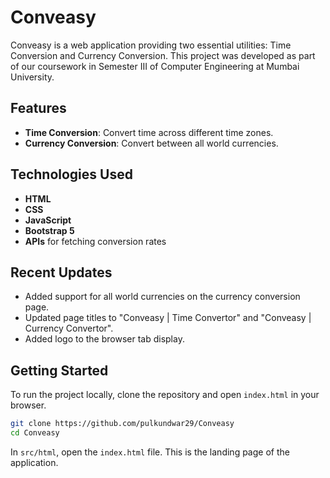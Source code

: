 # Conveasy

Conveasy is a web application providing two essential utilities: Time Conversion and Currency Conversion. This project was developed as part of our coursework in Semester III of Computer Engineering at Mumbai University.

## Features

- **Time Conversion**: Convert time across different time zones.
- **Currency Conversion**: Convert between all world currencies.

## Technologies Used

- **HTML**
- **CSS**
- **JavaScript**
- **Bootstrap 5**
- **APIs** for fetching conversion rates

## Recent Updates

- Added support for all world currencies on the currency conversion page.
- Updated page titles to "Conveasy | Time Convertor" and "Conveasy | Currency Convertor".
- Added logo to the browser tab display.

## Getting Started

To run the project locally, clone the repository and open `index.html` in your browser.
```bash
git clone https://github.com/pulkundwar29/Conveasy
cd Conveasy
```
In `src/html`, open the `index.html` file. This is the landing page of the application.
